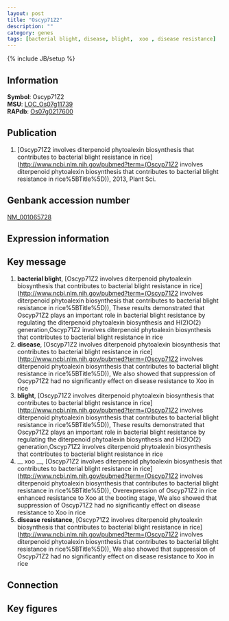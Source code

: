 ```yaml
---
layout: post
title: "Oscyp71Z2"
description: ""
category: genes
tags: [bacterial blight, disease, blight,  xoo , disease resistance]
---
```

{% include JB/setup %}

## Information
__Symbol__: Oscyp71Z2  
__MSU__: [LOC_Os07g11739](http://rice.plantbiology.msu.edu/cgi-bin/ORF_infopage.cgi?orf=LOC_Os07g11739)  
__RAPdb__: [Os07g0217600](http://rapdb.dna.affrc.go.jp/viewer/gbrowse_details/irgsp1?name=Os07g0217600)  

## Publication
1. [Oscyp71Z2 involves diterpenoid phytoalexin biosynthesis that contributes to bacterial blight resistance in rice](http://www.ncbi.nlm.nih.gov/pubmed?term=(Oscyp71Z2 involves diterpenoid phytoalexin biosynthesis that contributes to bacterial blight resistance in rice%5BTitle%5D)), 2013, Plant Sci.

## Genbank accession number
[NM_001065728](http://www.ncbi.nlm.nih.gov/nuccore/NM_001065728)

## Expression information

## Key message
1. __bacterial blight__, [Oscyp71Z2 involves diterpenoid phytoalexin biosynthesis that contributes to bacterial blight resistance in rice](http://www.ncbi.nlm.nih.gov/pubmed?term=(Oscyp71Z2 involves diterpenoid phytoalexin biosynthesis that contributes to bacterial blight resistance in rice%5BTitle%5D)),  These results demonstrated that Oscyp71Z2 plays an important role in bacterial blight resistance by regulating the diterpenoid phytoalexin biosynthesis and H(2)O(2) generation,Oscyp71Z2 involves diterpenoid phytoalexin biosynthesis that contributes to bacterial blight resistance in rice
2. __disease__, [Oscyp71Z2 involves diterpenoid phytoalexin biosynthesis that contributes to bacterial blight resistance in rice](http://www.ncbi.nlm.nih.gov/pubmed?term=(Oscyp71Z2 involves diterpenoid phytoalexin biosynthesis that contributes to bacterial blight resistance in rice%5BTitle%5D)),  We also showed that suppression of Oscyp71Z2 had no significantly effect on disease resistance to Xoo in rice
3. __blight__, [Oscyp71Z2 involves diterpenoid phytoalexin biosynthesis that contributes to bacterial blight resistance in rice](http://www.ncbi.nlm.nih.gov/pubmed?term=(Oscyp71Z2 involves diterpenoid phytoalexin biosynthesis that contributes to bacterial blight resistance in rice%5BTitle%5D)),  These results demonstrated that Oscyp71Z2 plays an important role in bacterial blight resistance by regulating the diterpenoid phytoalexin biosynthesis and H(2)O(2) generation,Oscyp71Z2 involves diterpenoid phytoalexin biosynthesis that contributes to bacterial blight resistance in rice
4. __ xoo __, [Oscyp71Z2 involves diterpenoid phytoalexin biosynthesis that contributes to bacterial blight resistance in rice](http://www.ncbi.nlm.nih.gov/pubmed?term=(Oscyp71Z2 involves diterpenoid phytoalexin biosynthesis that contributes to bacterial blight resistance in rice%5BTitle%5D)),  Overexpression of Oscyp71Z2 in rice enhanced resistance to Xoo at the booting stage, We also showed that suppression of Oscyp71Z2 had no significantly effect on disease resistance to Xoo in rice
5. __disease resistance__, [Oscyp71Z2 involves diterpenoid phytoalexin biosynthesis that contributes to bacterial blight resistance in rice](http://www.ncbi.nlm.nih.gov/pubmed?term=(Oscyp71Z2 involves diterpenoid phytoalexin biosynthesis that contributes to bacterial blight resistance in rice%5BTitle%5D)),  We also showed that suppression of Oscyp71Z2 had no significantly effect on disease resistance to Xoo in rice

## Connection

## Key figures


